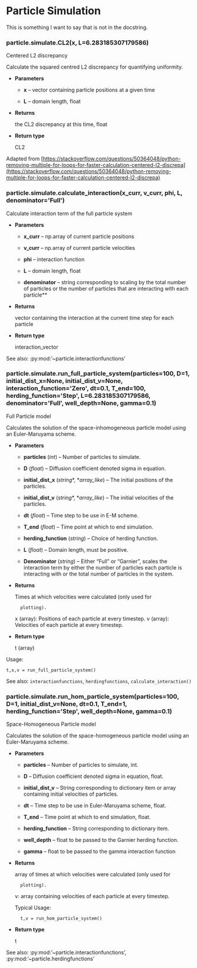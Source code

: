 # Particle Simulation

This is something I want to say that is not in the docstring.


### particle.simulate.CL2(x, L=6.283185307179586)
Centered L2 discrepancy

Calculate the squared centred L2 discrepancy for quantifying uniformity.


* **Parameters**


    * **x** – vector containing particle positions at a given time


    * **L** – domain length, float



* **Returns**

    the CL2 discrepancy at this time, float



* **Return type**

    CL2


Adapted from [https://stackoverflow.com/questions/50364048/python-removing-multiple-for-loops-for-faster-calculation-centered-l2-discrepa](https://stackoverflow.com/questions/50364048/python-removing-multiple-for-loops-for-faster-calculation-centered-l2-discrepa)


### particle.simulate.calculate_interaction(x_curr, v_curr, phi, L, denominator='Full')
Calculate interaction term of the full particle system


* **Parameters**


    * **x_curr** – np.array of current particle positions


    * **v_curr** – np.array of current particle velocities


    * **phi** – interaction function


    * **L** – domain length, float


    * **denominator** – string corresponding to scaling by the total number of particles or the number of particles that are interacting with each particle**  



* **Returns**

    vector containing the interaction at the current time step for each particle




* **Return type**

    interaction_vector


See also: :py:mod:’~particle.interactionfunctions’


### particle.simulate.run_full_particle_system(particles=100, D=1, initial_dist_x=None, initial_dist_v=None, interaction_function='Zero', dt=0.1, T_end=100, herding_function='Step', L=6.283185307179586, denominator='Full', well_depth=None, gamma=0.1)
Full Particle model

Calculates the solution of the space-inhomogeneous particle model using an
Euler-Maruyama scheme.


* **Parameters**


    * **particles** (*int*) – Number of particles to simulate.


    * **D** (*float*) – Diffusion coefficient denoted sigma in equation.


    * **initial_dist_x** (*string**, **array_like*) – The initial positions of the particles.


    * **initial_dist_v** (*string**, **array_like*) – The initial velocities of the particles.


    * **dt** (*float*) – Time step to be use in E-M scheme.


    * **T_end** (*float*) – Time point at which to end simulation.


    * **herding_function** (*string*) – Choice of herding function.


    * **L** (*float*) – Domain length, must be positive.


    * **Denominator** (*string*) – Either “Full” or “Garnier”, scales the interaction term
    by either the number of particles each particle is interacting with or the
    total number of particles in the system.



* **Returns**

    Times at which velocities were calculated (only used for

        plotting).

    x (array): Positions of each particle at every timestep.
    v (array): Velocities of each particle at every timestep.




* **Return type**

    t (array)


Usage:

    t,x,v = run_full_particle_system()

See also: `interactionfunctions`, `herdingfunctions`, `calculate_interaction()`


### particle.simulate.run_hom_particle_system(particles=100, D=1, initial_dist_v=None, dt=0.1, T_end=1, herding_function='Step', well_depth=None, gamma=0.1)
Space-Homogeneous Particle model

Calculates the solution of the space-homogeneous particle model using an
Euler-Maruyama scheme.


* **Parameters**


    * **particles** – Number of particles to simulate, int.


    * **D** – Diffusion coefficient denoted sigma in equation, float.


    * **initial_dist_v** – String corresponding to dictionary item or array containing
    initial velocities of particles.


    * **dt** – Time step to be use in Euler-Maruyama scheme, float.


    * **T_end** – Time point at which to end simulation, float.


    * **herding_function** – String corresponding to dictionary item.


    * **well_depth** – float to be passed to the Garnier herding function.


    * **gamma** – float to be passed to the gamma interaction function



* **Returns**

    array of times at which velocities were calculated (only used for

        plotting).

    v: array containing velocities of each particle at every timestep.

    Typical Usage:

        t,v = run_hom_particle_system()




* **Return type**

    t


See also: :py:mod:’~particle.interactionfunctions’, :py:mod:’~particle.herdingfunctions’
